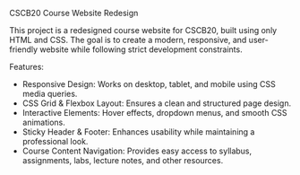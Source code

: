 CSCB20 Course Website Redesign

This project is a redesigned course website for CSCB20, built using only HTML and CSS. The goal is to create a modern, responsive, and user-friendly website while following strict development constraints.

Features:

- Responsive Design: Works on desktop, tablet, and mobile using CSS media queries.
- CSS Grid & Flexbox Layout: Ensures a clean and structured page design.
- Interactive Elements: Hover effects, dropdown menus, and smooth CSS animations.
- Sticky Header & Footer: Enhances usability while maintaining a professional look.
- Course Content Navigation: Provides easy access to syllabus, assignments, labs, lecture notes, and other resources.
